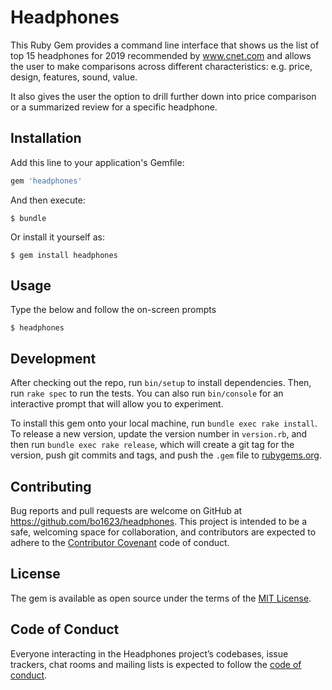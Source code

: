 # Headphones

This Ruby Gem provides a command line interface that shows us the list of top 15 headphones for 2019 recommended by www.cnet.com and allows the user to make comparisons across different characteristics: e.g. price, design, features, sound, value.

It also gives the user the option to drill further down into price comparison or a summarized review for a specific headphone.

## Installation

Add this line to your application's Gemfile:

```ruby
gem 'headphones'
```

And then execute:

    $ bundle

Or install it yourself as:

    $ gem install headphones

## Usage

Type the below and follow the on-screen prompts

    $ headphones

## Development

After checking out the repo, run `bin/setup` to install dependencies. Then, run `rake spec` to run the tests. You can also run `bin/console` for an interactive prompt that will allow you to experiment.

To install this gem onto your local machine, run `bundle exec rake install`. To release a new version, update the version number in `version.rb`, and then run `bundle exec rake release`, which will create a git tag for the version, push git commits and tags, and push the `.gem` file to [rubygems.org](https://rubygems.org).

## Contributing

Bug reports and pull requests are welcome on GitHub at https://github.com/bo1623/headphones. This project is intended to be a safe, welcoming space for collaboration, and contributors are expected to adhere to the [Contributor Covenant](http://contributor-covenant.org) code of conduct.

## License

The gem is available as open source under the terms of the [MIT License](https://opensource.org/licenses/MIT).

## Code of Conduct

Everyone interacting in the Headphones project’s codebases, issue trackers, chat rooms and mailing lists is expected to follow the [code of conduct](https://github.com/[USERNAME]/headphones/blob/master/CODE_OF_CONDUCT.md).
